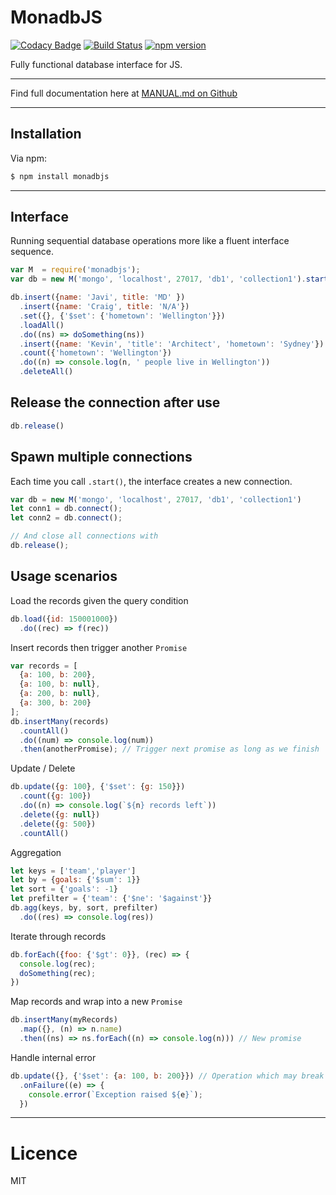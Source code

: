 # MonadbJS

[![Codacy Badge](https://api.codacy.com/project/badge/Grade/7391808872d841d6ae927df05a22daf3)](https://www.codacy.com/app/tao/monadb?utm_source=github.com&amp;utm_medium=referral&amp;utm_content=starcolon/monadb&amp;utm_campaign=Badge_Grade)
[![Build Status](https://travis-ci.org/starcolon/monadb.svg?branch=master)](https://travis-ci.org/starcolon/monadb)
[![npm version](https://badge.fury.io/js/monadbjs.svg)](https://badge.fury.io/js/monadbjs)

Fully functional database interface for JS.

---

Find full documentation here at [MANUAL.md on Github](https://github.com/starcolon/monadb/blob/master/MANUAL.md)

---

## Installation

Via npm:

```sh
$ npm install monadbjs
```

---

## Interface

Running sequential database operations more like a fluent interface sequence.

```javascript
var M  = require('monadbjs');
var db = new M('mongo', 'localhost', 27017, 'db1', 'collection1').start();

db.insert({name: 'Javi', title: 'MD' })
  .insert({name: 'Craig', title: 'N/A'})
  .set({}, {'$set': {'hometown': 'Wellington'}})
  .loadAll()
  .do((ns) => doSomething(ns))
  .insert({name: 'Kevin', 'title': 'Architect', 'hometown': 'Sydney'})
  .count({'hometown': 'Wellington'})
  .do((n) => console.log(n, ' people live in Wellington'))
  .deleteAll()
```

## Release the connection after use

```javascript
db.release()
```

## Spawn multiple connections

Each time you call `.start()`, the interface creates a new connection.

```javascript
var db = new M('mongo', 'localhost', 27017, 'db1', 'collection1')
let conn1 = db.connect();
let conn2 = db.connect();

// And close all connections with
db.release();
```

## Usage scenarios

Load the records given the query condition

```javascript
db.load({id: 150001000})
  .do((rec) => f(rec))
```

Insert records then trigger another `Promise`

```javascript
var records = [
  {a: 100, b: 200},
  {a: 100, b: null},
  {a: 200, b: null},
  {a: 300, b: 200}
];
db.insertMany(records)
  .countAll()
  .do((num) => console.log(num))
  .then(anotherPromise); // Trigger next promise as long as we finish
```

Update / Delete 

```javascript
db.update({g: 100}, {'$set': {g: 150}})
  .count({g: 100})
  .do((n) => console.log(`${n} records left`))
  .delete({g: null})
  .delete({g: 500})
  .countAll()
```

Aggregation

```javascript
let keys = ['team','player']
let by = {goals: {'$sum': 1}}
let sort = {'goals': -1}
let prefilter = {'team': {'$ne': '$against'}}
db.agg(keys, by, sort, prefilter)
  .do((res) => console.log(res))
```

Iterate through records

```javascript
db.forEach({foo: {'$gt': 0}}, (rec) => {
  console.log(rec);
  doSomething(rec);
})
```

Map records and wrap into a new `Promise`

```javascript
db.insertMany(myRecords)
  .map({}, (n) => n.name)
  .then((ns) => ns.forEach((n) => console.log(n))) // New promise
```

Handle internal error

```javascript
db.update({}, {'$set': {a: 100, b: 200}}) // Operation which may break
  .onFailure((e) => {
    console.error(`Exception raised ${e}`);
  })
```

---

# Licence

MIT